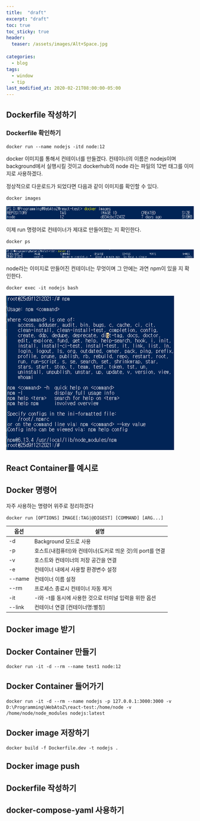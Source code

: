 ```yaml
---
title:  "draft"
excerpt: "draft"
toc: true
toc_sticky: true
header:
  teaser: /assets/images/Alt+Space.jpg

categories:
  - blog
tags:
  - window
  - tip
last_modified_at: 2020-02-21T08:00:00-05:00
---
```





## Dockerfile 작성하기

### Dockerfile 확인하기

```
docker run --name nodejs -itd node:12
```

docker 이미지를 통해서 컨테이너를 만들겠다. 컨테이너의 이름은 nodejs이며 background에서 실행시킬 것이고 dockerhub의 node 라는 파일의 12번 태그를 이미지로 사용하겠다.



정상적으로 다운로드가 되었다면 다음과 같이 이미지를 확인할 수 있다.

```
docker images
```

![image-20200304235137964](assets/images/2020-03-04-dockerfile-setting/image-20200304235137964.png)



이제 run 명령어로 컨테이너가 제대로 만들어졌는 지 확인한다.

```
docker ps
```

![image-20200304235239868](assets/images/2020-03-04-dockerfile-setting/image-20200304235239868.png)



node라는 이미지로 만들어진 컨테이너는 무엇이며 그 안에는 과연 npm이 있을 지 확인한다.



```
docker exec -it nodejs bash 
```

![image-20200304235431872](assets/images/2020-03-04-dockerfile-setting/image-20200304235431872.png)





## React Container를 예시로



## Docker 명령어

자주 사용하는 명령어 위주로 정리하겠다

```
docker run [OPTIONS] IMAGE[:TAG|@DIGEST] [COMMAND] [ARG...]
```

| 옵션   | 설명                                                      |
| ------ | --------------------------------------------------------- |
| -d     | Background 모드로 사용                                    |
| -p     | 호스트(내컴퓨터)와 컨테이너(도커로 띄운 것)의 port를 연결 |
| -v     | 호스트와 컨테이너의 저장 공간을 연결                      |
| -e     | 컨테이너 내에서 사용할 환경변수 설정                      |
| --name | 컨테이너 이름 설정                                        |
| --rm   | 프로세스 종료시 컨테이너 자동 제거                        |
| -it    | -i와 -t를 동시에 사용한 것으로 터미널 입력을 위한 옵션    |
| --link | 컨테이너 연결 [컨테이너명:별칭]                           |



## Docker image 받기



## Docker Container 만들기

```
docker run -it -d --rm --name test1 node:12
```



## Docker Container 들어가기

```
docker run -it -d --rm --name nodejs -p 127.0.0.1:3000:3000 -v D:\Programming\WebAtoZ\react-test:/home/node -v /home/node/node_modules nodejs:latest
```



## Docker image 저장하기

```
docker build -f Dockerfile.dev -t nodejs .
```



## Docker image push



## Dockerfile 작성하기



## docker-compose-yaml 사용하기

